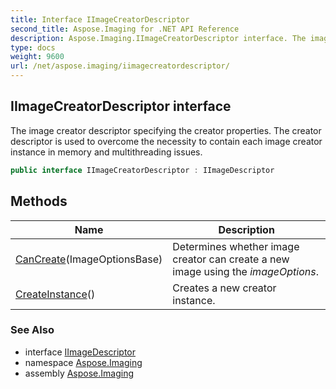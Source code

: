 ```yaml
---
title: Interface IImageCreatorDescriptor
second_title: Aspose.Imaging for .NET API Reference
description: Aspose.Imaging.IImageCreatorDescriptor interface. The image creator descriptor specifying the creator properties. The creator descriptor is used to overcome the necessity to contain each image creator instance in memory and multithreading issues
type: docs
weight: 9600
url: /net/aspose.imaging/iimagecreatordescriptor/
---
```

## IImageCreatorDescriptor interface

The image creator descriptor specifying the creator properties. The creator descriptor is used to overcome the necessity to contain each image creator instance in memory and multithreading issues.

```csharp
public interface IImageCreatorDescriptor : IImageDescriptor
```

## Methods

| Name | Description |
| --- | --- |
| [CanCreate](../../aspose.imaging/iimagecreatordescriptor/cancreate/)(ImageOptionsBase) | Determines whether image creator can create a new image using the *imageOptions*. |
| [CreateInstance](../../aspose.imaging/iimagecreatordescriptor/createinstance/)() | Creates a new creator instance. |

### See Also

* interface [IImageDescriptor](../iimagedescriptor/)
* namespace [Aspose.Imaging](../../aspose.imaging/)
* assembly [Aspose.Imaging](../../)


